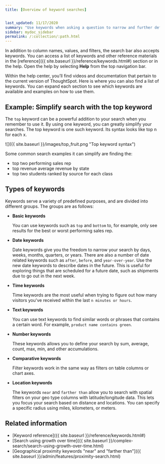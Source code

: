 ```yaml
---
title: [Overview of keyword searches]


last_updated: 11/17/2020
summary: "Use keywords when asking a question to narrow and further define your search."
sidebar: mydoc_sidebar
permalink: /:collection/:path.html
---
```

In addition to column names, values, and filters, the search bar also accepts keywords.  You can access a list of keywords and other reference materials in the [reference]({{ site.baseurl }}/reference/keywords.html#) section or in the help. Open the help by selecting **Help** from the top navigation bar.

 Within the help center, you’ll find videos and documentation that pertain to the current version of ThoughtSpot. Here is where you can also find a list of keywords. You can expand each section to see which keywords are available and examples on how to use them.

## Example: Simplify search with the top keyword

 The `top` keyword can be a powerful addition to your search when you remember to use it. By using one keyword, you can greatly simplify your searches. The top keyword is one such keyword. Its syntax looks like top n for each x.

![]({{ site.baseurl }}/images/top_fruit.png "Top keyword syntax")

 Some common search examples it can simplify are finding the:

 -   top two performing sales rep
 -   top revenue average revenue by state
 -   top two students ranked by source for each class


## Types of keywords

Keywords serve a variety of predefined purposes, and are divided into different groups. The groups are as follows:

-   **Basic keywords**

    You can use keywords such as `top` and `bottom` to, for example, only see results for the best or worst performing sales rep.

-   **Date keywords**

    Date keywords give you the freedom to narrow your search by days, weeks, months, quarters, or years. There are also a number of date related keywords such as `after`, `before`, and `year-over-year`. Use the new date keywords to describe dates in the future. This is useful for exploring things that are scheduled for a future date, such as shipments due to go out in the next week.

-   **Time keywords**

    Time keywords are the most useful when trying to figure out how many visitors you've received within the last `n minutes or hours`.

-   **Text keywords**

    You can use text keywords to find similar words or phrases that contains a certain word. For example, `product name contains green`.

-   **Number keywords**

    These keywords allows you to define your search by sum, average, count, max, min, and other accumulations.

-   **Comparative keywords**

    Filter keywords work in the same way as filters on table columns or chart axes.

-   **Location keywords**

    The keywords `near` and `farther than` allow you to search with spatial filters on your geo type columns with latitude/longitude data. This lets you focus your search based on distance and locations. You can specify a specific radius using miles, kilometers, or meters.



## Related information  

- [Keyword reference]({{ site.baseurl }}/reference/keywords.html#)
- [Search using growth over time]({{ site.baseurl }}/complex-search/search-using-growth-over-time.html)  
- [Geographical proximity keywords "near" and "farther than"]({{ site.baseurl }}/admin/features/proximity-search.html)  
